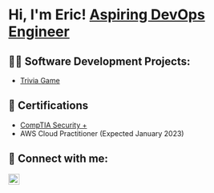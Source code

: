 <h1>Hi, I'm Eric! <a href="https://www.linkedin.com/in/ericthomas98/">Aspiring DevOps Engineer</a></h1>

<h2>👨‍💻 Software Development Projects:</h2>

- [Trivia Game](https://github.com/ericthomas98/Undergraduate-Coursework/tree/main/Java/TriviaGame)

<h2>📃 Certifications</h2>

- [CompTIA Security +](https://github.com/ericthomas98/Samohtsu/blob/main/Security%2B%20Card%20.pdf) 
- AWS Cloud Practitioner (Expected January 2023)
<h2> 🤳 Connect with me:</h2>

[<img align="left" alt="EricThomas | LinkedIn" width="22px" src="https://cdn.jsdelivr.net/npm/simple-icons@v3/icons/linkedin.svg" />][linkedin]

[linkedin]: <a href="https://www.linkedin.com/in/ericthomas98/">
